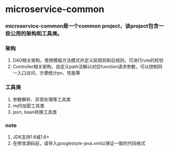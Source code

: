 microservice-common
===================================

### microservice-common是一个common project，该project包含一些公用的架构和工具类。

### 架构
<ol>
<li>DAO相关架构，使用模板方法模式并定义前规则和后规则，可进行rule的校验</li>
<li>Controller相关架构，自定义path注解以对应function请求参数，可以控制同一入口访问，方便统计pv、性能等</li>
</ol>

### 工具类
<ol>
<li>参数解析、异常处理等工具类</li>
<li>md5加密工具类</li>
<li>json, bean转换工具类</li>
</ol>

### note
<ol>
<li>JDK支持1.6或1.6+</li>
<li>在修改源码前，请导入googlestyle-java.xml以保证一致的代码格式</li>
</ol>
